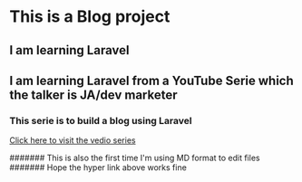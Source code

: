 # This is a Blog project
## I am learning Laravel
## I am learning Laravel from a YouTube Serie which the talker is JA/dev marketer
### This serie is to build a blog using Laravel

[Click here to visit the vedio series](https://www.youtube.com/channel/UC6kwT7-jjZHHF1s7vCfg2CA/playlists)


####### This is also the first time I'm using MD format to edit files
####### Hope the hyper link above works fine

